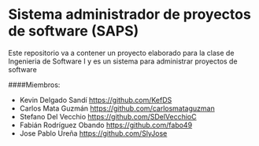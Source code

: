 # Sistema administrador de proyectos de software (SAPS)
Este repositorio va a contener un proyecto elaborado para la clase de Ingenieria de Software I y es un sistema para administrar proyectos de software

####Miembros:
  * Kevin Delgado Sandí https://github.com/KefDS
  * Carlos Mata Guzmán https://github.com/carlosmataguzman
  * Stefano Del Vecchio https://github.com/SDelVecchioC
  * Fabián Rodríguez Obando https://github.com/fabo49
  * Jose Pablo Ureña https://github.com/SlyJose
